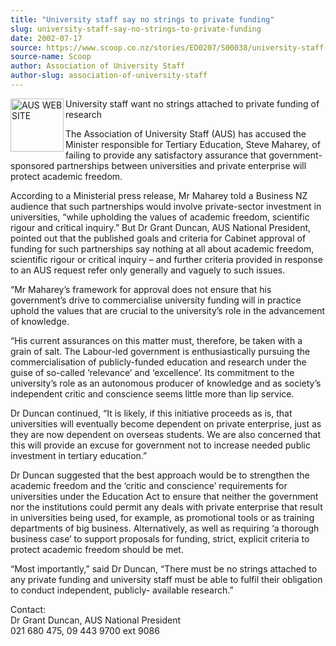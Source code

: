```yaml
---
title: "University staff say no strings to private funding"
slug: university-staff-say-no-strings-to-private-funding
date: 2002-07-17
source: https://www.scoop.co.nz/stories/ED0207/S00038/university-staff-say-no-strings-to-private-funding.htm
source-name: Scoop
author: Association of University Staff
author-slug: association-of-university-staff
---
```


<p><img align="left" width="85" height="85" src="http://www.aus.ac.nz/pictures/logo.gif" alt="AUS WEB SITE" border="0">University staff want no
strings attached to private funding of research</p>

<p>The
Association of University Staff (AUS) has accused the
Minister responsible for Tertiary Education, Steve Maharey,
of failing to provide any satisfactory assurance that
government-sponsored partnerships between universities and
private enterprise will protect academic
freedom.</p>

<p>According to a Ministerial press release, Mr
Maharey told a Business NZ audience that such partnerships
would involve private-sector investment in universities,
“while upholding the values of academic freedom, scientific
rigour and critical inquiry.” But Dr Grant Duncan, AUS
National President, pointed out that the published goals and
criteria for Cabinet approval of funding for such
partnerships say nothing at all about academic freedom,
scientific rigour or critical inquiry – and further criteria
provided in response to an AUS request refer only generally
and vaguely to such issues.</p>

<p>“Mr Maharey’s framework for
approval does not ensure that his government’s drive to
commercialise university funding will in practice uphold the
values that are crucial to the university’s role in the
advancement of knowledge.</p>

<p>“His current assurances on this
matter must, therefore, be taken with a grain of salt. The
Labour-led government is enthusiastically pursuing the
commercialisation of publicly-funded education and research
under the guise of so-called ‘relevance’ and ‘excellence’.
Its commitment to the university’s role as an autonomous
producer of knowledge and as society’s independent critic
and conscience seems little more than lip service.<p>
<p>Dr
Duncan continued, “It is likely, if this initiative proceeds
as is, that universities will eventually become dependent on
private enterprise, just as they are now dependent on
overseas students. We are also concerned that this will
provide an excuse for government not to increase needed
public investment in tertiary education.”</p>

<p>Dr Duncan
suggested that the best approach would be to strengthen the
academic freedom and the ‘critic and conscience’
requirements for universities under the Education Act to
ensure that neither the government nor the institutions
could permit any deals with private enterprise that result
in universities being used, for example, as promotional
tools or as training departments of big business.
Alternatively, as well as requiring ‘a thorough business
case’ to support proposals for funding, strict, explicit
criteria to protect academic freedom should be met.<p>

<p>“Most
importantly,” said Dr Duncan, “There must be no strings
attached to any private funding and university staff must be
able to fulfil their obligation to conduct independent,
publicly- available research.”</p>



<p>Contact: <br>Dr Grant
Duncan, AUS National President<br>021 680 475, 09 443 9700
ext
9086</p>






<!--


